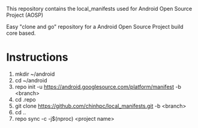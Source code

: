 This repository contains the local_manifests used for Android Open Source Project (AOSP)

Easy "clone and go" repository for a Android Open Source Project build core based.

# Instructions
 1. mkdir ~/android
 2. cd ~/android
 3. repo init -u https://android.googlesource.com/platform/manifest -b \<branch\>
 4. cd .repo
 5. git clone https://github.com/chinhpc/local_manifests.git -b \<branch\>
 6. cd ..
 7. repo sync -c -j$(nproc) \<project name\>
